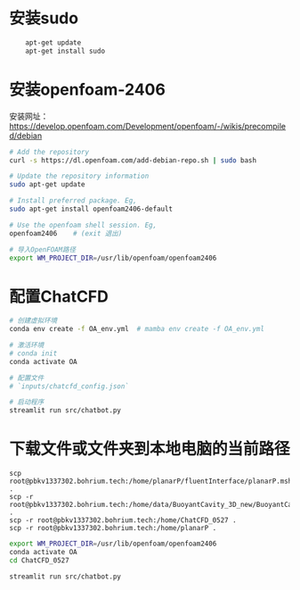# 安装sudo
```bash
    apt-get update
    apt-get install sudo
```

# 安装openfoam-2406

安装网址：https://develop.openfoam.com/Development/openfoam/-/wikis/precompiled/debian

```bash
# Add the repository
curl -s https://dl.openfoam.com/add-debian-repo.sh | sudo bash

# Update the repository information
sudo apt-get update

# Install preferred package. Eg,
sudo apt-get install openfoam2406-default

# Use the openfoam shell session. Eg,
openfoam2406    # (exit 退出)

# 导入OpenFOAM路径
export WM_PROJECT_DIR=/usr/lib/openfoam/openfoam2406
```

# 配置ChatCFD

```bash
# 创建虚拟环境  
conda env create -f OA_env.yml  # mamba env create -f OA_env.yml

# 激活环境
# conda init
conda activate OA

# 配置文件   
# `inputs/chatcfd_config.json`

# 启动程序
streamlit run src/chatbot.py
```

# 下载文件或文件夹到本地电脑的当前路径
```shell
scp root@pbkv1337302.bohrium.tech:/home/planarP/fluentInterface/planarP.msh .
scp -r root@pbkv1337302.bohrium.tech:/home/data/BuoyantCavity_3D_new/BuoyantCavity_NaturalConvection_1/ .
scp -r root@pbkv1337302.bohrium.tech:/home/ChatCFD_0527 .
scp -r root@pbkv1337302.bohrium.tech:/home/planarP .
```

```bash
export WM_PROJECT_DIR=/usr/lib/openfoam/openfoam2406
conda activate OA
cd ChatCFD_0527

streamlit run src/chatbot.py
```
